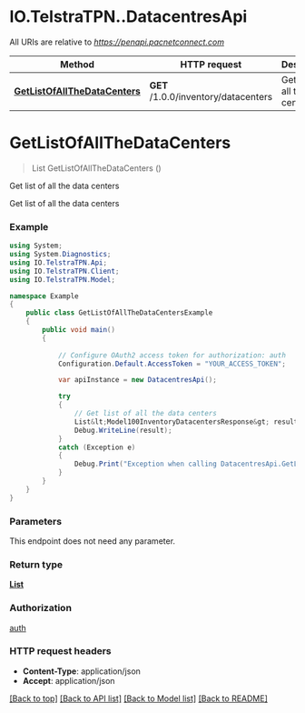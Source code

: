 # IO.TelstraTPN..DatacentresApi

All URIs are relative to *https://penapi.pacnetconnect.com*

Method | HTTP request | Description
------------- | ------------- | -------------
[**GetListOfAllTheDataCenters**](DatacentresApi.md#getlistofallthedatacenters) | **GET** /1.0.0/inventory/datacenters | Get list of all the data centers


<a name="getlistofallthedatacenters"></a>
# **GetListOfAllTheDataCenters**
> List<Model100InventoryDatacentersResponse> GetListOfAllTheDataCenters ()

Get list of all the data centers

Get list of all the data centers

### Example
```csharp
using System;
using System.Diagnostics;
using IO.TelstraTPN.Api;
using IO.TelstraTPN.Client;
using IO.TelstraTPN.Model;

namespace Example
{
    public class GetListOfAllTheDataCentersExample
    {
        public void main()
        {
            
            // Configure OAuth2 access token for authorization: auth
            Configuration.Default.AccessToken = "YOUR_ACCESS_TOKEN";

            var apiInstance = new DatacentresApi();

            try
            {
                // Get list of all the data centers
                List&lt;Model100InventoryDatacentersResponse&gt; result = apiInstance.GetListOfAllTheDataCenters();
                Debug.WriteLine(result);
            }
            catch (Exception e)
            {
                Debug.Print("Exception when calling DatacentresApi.GetListOfAllTheDataCenters: " + e.Message );
            }
        }
    }
}
```

### Parameters
This endpoint does not need any parameter.

### Return type

[**List<Model100InventoryDatacentersResponse>**](Model100InventoryDatacentersResponse.md)

### Authorization

[auth](../README.md#auth)

### HTTP request headers

 - **Content-Type**: application/json
 - **Accept**: application/json

[[Back to top]](#) [[Back to API list]](../README.md#documentation-for-api-endpoints) [[Back to Model list]](../README.md#documentation-for-models) [[Back to README]](../README.md)


